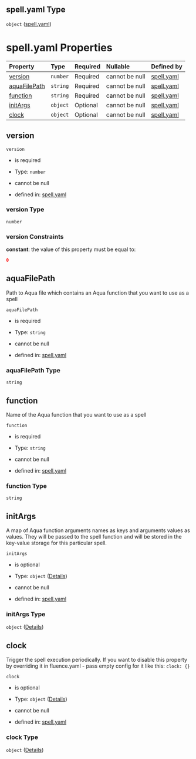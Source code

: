 ## spell.yaml Type

`object` ([spell.yaml](spell.md))

# spell.yaml Properties

| Property                      | Type     | Required | Nullable       | Defined by                                                                                                       |
| :---------------------------- | :------- | :------- | :------------- | :--------------------------------------------------------------------------------------------------------------- |
| [version](#version)           | `number` | Required | cannot be null | [spell.yaml](spell-properties-version.md "https://fluence.dev/schemas/spell.yaml#/properties/version")           |
| [aquaFilePath](#aquafilepath) | `string` | Required | cannot be null | [spell.yaml](spell-properties-aquafilepath.md "https://fluence.dev/schemas/spell.yaml#/properties/aquaFilePath") |
| [function](#function)         | `string` | Required | cannot be null | [spell.yaml](spell-properties-function.md "https://fluence.dev/schemas/spell.yaml#/properties/function")         |
| [initArgs](#initargs)         | `object` | Optional | cannot be null | [spell.yaml](spell-properties-initargs.md "https://fluence.dev/schemas/spell.yaml#/properties/initArgs")         |
| [clock](#clock)               | `object` | Optional | cannot be null | [spell.yaml](spell-properties-clock.md "https://fluence.dev/schemas/spell.yaml#/properties/clock")               |

## version



`version`

*   is required

*   Type: `number`

*   cannot be null

*   defined in: [spell.yaml](spell-properties-version.md "https://fluence.dev/schemas/spell.yaml#/properties/version")

### version Type

`number`

### version Constraints

**constant**: the value of this property must be equal to:

```json
0
```

## aquaFilePath

Path to Aqua file which contains an Aqua function that you want to use as a spell

`aquaFilePath`

*   is required

*   Type: `string`

*   cannot be null

*   defined in: [spell.yaml](spell-properties-aquafilepath.md "https://fluence.dev/schemas/spell.yaml#/properties/aquaFilePath")

### aquaFilePath Type

`string`

## function

Name of the Aqua function that you want to use as a spell

`function`

*   is required

*   Type: `string`

*   cannot be null

*   defined in: [spell.yaml](spell-properties-function.md "https://fluence.dev/schemas/spell.yaml#/properties/function")

### function Type

`string`

## initArgs

A map of Aqua function arguments names as keys and arguments values as values. They will be passed to the spell function and will be stored in the key-value storage for this particular spell.

`initArgs`

*   is optional

*   Type: `object` ([Details](spell-properties-initargs.md))

*   cannot be null

*   defined in: [spell.yaml](spell-properties-initargs.md "https://fluence.dev/schemas/spell.yaml#/properties/initArgs")

### initArgs Type

`object` ([Details](spell-properties-initargs.md))

## clock

Trigger the spell execution periodically. If you want to disable this property by overriding it in fluence.yaml - pass empty config for it like this: `clock: {}`

`clock`

*   is optional

*   Type: `object` ([Details](spell-properties-clock.md))

*   cannot be null

*   defined in: [spell.yaml](spell-properties-clock.md "https://fluence.dev/schemas/spell.yaml#/properties/clock")

### clock Type

`object` ([Details](spell-properties-clock.md))
